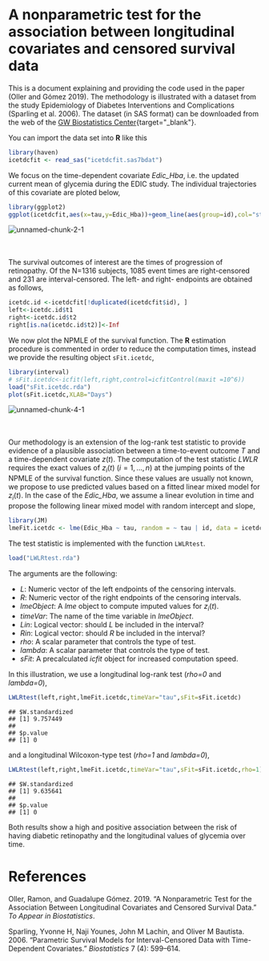 A nonparametric test for the association between longitudinal covariates and censored survival data
================

This is a document explaining and providing the code used in the paper (Oller and Gómez 2019). The methodology is illustrated with a dataset from the study Epidemiology of Diabetes Interventions and Complications (Sparling et al. 2006). The dataset (in SAS format) can be downloaded from the web of the [GW Biostatistics Center](https://biostatcenter.gwu.edu/people/research-faculty/john-m-lachin){target="_blank"}.

You can import the data set into **R** like this

``` r
library(haven)
icetdcfit <- read_sas("icetdcfit.sas7bdat")
```

We focus on the time-dependent covariate *Edic\_Hba*, i.e. the updated current mean of glycemia during the EDIC study. The individual trajectories of this covariate are ploted below,

``` r
library(ggplot2)
ggplot(icetdcfit,aes(x=tau,y=Edic_Hba))+geom_line(aes(group=id),col="steelblue")+xlab("\nDays")
```

![unnamed-chunk-2-1](https://user-images.githubusercontent.com/45238159/52239449-cd0bfe00-28ce-11e9-9dbf-e631de93c0a2.png)

<br><br>The survival outcomes of interest are the times of progression of retinopathy. Of the N=1316 subjects, 1085 event times are right-censored and 231 are interval-censored. The left- and right- endpoints are obtained as follows,

``` r
icetdc.id <-icetdcfit[!duplicated(icetdcfit$id), ]
left<-icetdc.id$t1
right<-icetdc.id$t2
right[is.na(icetdc.id$t2)]<-Inf
```

We now plot the NPMLE of the survival function. The **R** estimation procedure is commented in order to reduce the computation times, instead we provide the resulting object `sFit.icetdc`,

``` r
library(interval)
# sFit.icetdc<-icfit(left,right,control=icfitControl(maxit =10^6))
load("sFit.icetdc.rda")
plot(sFit.icetdc,XLAB="Days")
```

![unnamed-chunk-4-1](https://user-images.githubusercontent.com/45238159/52239549-07759b00-28cf-11e9-9a98-07bdae4f8a3a.png)

<br><br>Our methodology is an extension of the log-rank test statistic to provide evidence of a plausible association between a time-to-event outcome *T* and a time-dependent covariate *z*(*t*). The computation of the test statistic *LWLR* requires the exact values of *z*<sub>*i*</sub>(*t*) (*i* = 1, …, *n*) at the jumping points of the NPMLE of the survival function. Since these values are usually not known, we propose to use predicted values based on a fitted linear mixed model for *z*<sub>*i*</sub>(*t*). In the case of the *Edic\_Hba*, we assume a linear evolution in time and propose the following linear mixed model with random intercept and slope,

``` r
library(JM)
lmeFit.icetdc <- lme(Edic_Hba ~ tau, random = ~ tau | id, data = icetdcfit)
```

The test statistic is implemented with the function `LWLRtest`.

``` r
load("LWLRtest.rda")
```

The arguments are the following:

-   *L*: Numeric vector of the left endpoints of the censoring intervals.
-   *R*: Numeric vector of the right endpoints of the censoring intervals.
-   *lmeObject*: A *lme* object to compute imputed values for *z*<sub>*i*</sub>(*t*).
-   *timeVar*: The name of the time variable in *lmeObject*.
-   *Lin*: Logical vector: should *L* be included in the interval?
-   *Rin*: Logical vector: should *R* be included in the interval?
-   *rho*: A scalar parameter that controls the type of test.
-   *lambda*: A scalar parameter that controls the type of test.
-   *sFit*: A precalculated *icfit* object for increased computation speed.

In this illustration, we use a longitudinal log-rank test (*rho=0* and *lambda=0*),

``` r
LWLRtest(left,right,lmeFit.icetdc,timeVar="tau",sFit=sFit.icetdc)
```

    ## $W.standardized
    ## [1] 9.757449
    ## 
    ## $p.value
    ## [1] 0

and a longitudinal Wilcoxon-type test (*rho=1* and *lambda=0*),

``` r
LWLRtest(left,right,lmeFit.icetdc,timeVar="tau",sFit=sFit.icetdc,rho=1)
```

    ## $W.standardized
    ## [1] 9.635641
    ## 
    ## $p.value
    ## [1] 0

Both results show a high and positive association between the risk of having diabetic retinopathy and the longitudinal values of glycemia over time.

References
==========

Oller, Ramon, and Guadalupe Gómez. 2019. “A Nonparametric Test for the Association Between Longitudinal Covariates and Censored Survival Data.” *To Appear in Biostatistics*.

Sparling, Yvonne H, Naji Younes, John M Lachin, and Oliver M Bautista. 2006. “Parametric Survival Models for Interval-Censored Data with Time-Dependent Covariates.” *Biostatistics* 7 (4): 599–614.

